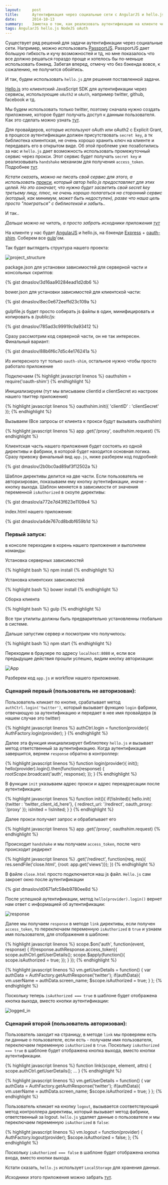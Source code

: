 ```yaml
---
layout:     post
title:      Аутентификация через социальные сети с AngularJS и hello.js
date:       2014-10-13
summary:    Заметка о том, как реализовать аутентификацию на клиенте через социальные сети при помощи AngularJS и hello.js.
tags: AngularJS hello.js NodeJS oAuth
---
```


Существует ряд решений для задачи аутентификации через социальные сети. Например, можно использовать [PassportJS](http://passportjs.org/). PassportJS дает большую гибкость и кучу возможностей и тд, но мне показалось что все должно решаться гораздо проще и хотелось бы по-меньше использовать бэкенд. Забегая вперед, отмечу что без бэкенда вовсе, к сожалению, не получится обойтись.

И так, будем использовать ```hello.js``` для решения поставленной задачи.

[Hello.js](http://adodson.com/hello.js/) это клиентский JavaScript SDK для аутентификации через сервисы, использующие ```oAuth2``` и ```oAuth```, например twitter, github, facebook и тд.

Мы будем использовать только twitter, поэтому сначала нужно создать приложение, которое будет получать доступ к данным пользователя. Как это сделать можно узнать [тут](http://iag.me/socialmedia/how-to-create-a-twitter-app-in-8-easy-steps/).

Для провайдеров, которые используют oAuth или oAuth2 с Explicit Grant, в процессе аутентификации должен присутствовать ```secret key```, а тк библиотека клиентская, не очень хорошо хранить ключ на клиенте и передавать его в открытом виде. Об этой проблеме уже позаботились за нас и ```hello.js``` дает возможность использовать промежуточный сервис через прокси. Этот сервис будет получать ```secret key``` и реализовывать ```handshake``` механизм для получения ```access_token```. Подробнее [тут](http://adodson.com/hello.js/#oauth-proxy).

_Кстати сказать, можно не писать свой сервис для этого, а использовать [прокси](https://auth-server.herokuapp.com/), который автор hello.js предоставляет для этих целей. Но это означает, что нужно будет засветить свой secret key третьему лицу, плюс, не очень хорошо полагаться на сторонний сервис (который, как минимум, может быть недоступен), разве что наша цель просто "поиграться" с библиотекой и забыть.._


И так..

_Дальше можно не читать, а просто забрать исходники приложения [тут](https://github.com/dmaslov/auth-example)_

На клиенте у нас будет [AngularJS](https://angularjs.org/) и hello.js, на бэкенде [Express](http://expressjs.com/) + [oauth-shim](https://github.com/MrSwitch/node-oauth-shim). Соберем все [gulp](http://gulpjs.com/)'ом.


Так будет выглядеть структура нашего проекта:

![project_structure](http://i.imgur.com/LrY1Vvn.png)


package.json для установки зависимостей для серверной части и консольных скриптов:

{% gist dmaslov/3d16aa90284ead1d2db6 %}


bower.json для установки зависимостей для клиентской части:

{% gist dmaslov/8ec0e672eeffd23c109a %}


gulpfile.js будет просто собирать js файлы в один, минифицировать и копировать в /public/js:

{% gist dmaslov/785ad3c99919c9a93412 %}


Сразу рассмотрим код серверной части, он не так интересен. Финальный вариант:

{% gist dmaslov/88b6f6c7d5c4e176241a %}


Из интересного тут только ```oauth-shim```, остальное нужно чтобы просто работало приложение

Подключаем
{% highlight javascript linenos %}
oauthshim = require('oauth-shim')
{% endhighlight %}

Инициализируем (тут мы вписываем clientId и clientSecret из настроек нашего твиттер приложения)

{% highlight javascript linenos %}
oauthshim.init({
  'clientID' : 'clientSecret'
});
{% endhighlight %}


Вызываем (Все запросы от клиента к прокси будут вызывать oauthshim)

{% highlight javascript linenos %}
app
.get('/proxy', oauthshim.request)
{% endhighlight %}


Клиентская часть нашего приложения будет состоять из одной директивы и фабрики, в которой будет находится основная логика. Сразу привожу финальный вид ```app.js```, ниже разберем код подробней:

{% gist dmaslov/2b0bc0ad89af3f12502a %}



Шаблон директивы делится на две части. Если пользователь не авторизирован, показываем ему кнопку аутентификации, иначе - кнопку выхода. Шаблон меняется в зависимости от значения переменной ```isAuthorized``` в скоупе директивы:

{% gist dmaslov/a772e7d43f623e1109e4 %}



index.html нашего приложения:

{% gist dmaslov/a4de767cd8bdbf659b1d %}



### Первый запуск:

в консоле переходим в корень нашего приложения и выполняем команды:


Установка серверных зависимостей

{% highlight bash %}
npm install
{% endhighlight %}


Установка клиентских зависимостей

{% highlight bash %}
bower install
{% endhighlight %}


Сборка клиента

{% highlight bash %}
gulp
{% endhighlight %}


Все три утилиты должны быть предварительно установленны глобально в системе.

Дальше запустим сервер и посмотрим что получилось:

{% highlight bash %}
npm start
{% endhighlight %}


Переходим в браузере по адресу ```localhost:8080``` и, если все предыдущие действия прошли успешно, видим кнопку авторизации:

![App](http://i.imgur.com/BauGdm0.png)



Разберем код ```app.js``` и workflow нашего приложение.


### Сценарий первый (пользователь не авторизован):

Пользователь кликает по кнопке, срабатывает метод ```authCtrl.login('twitter')```, который вызывает функцию ```login``` фабрики, отвечающую за аутентификацию и передает в нее имя провайдера (в нашем случае это twitter)

{% highlight javascript linenos %}
authCtrl.login = function(provider){
  AuthFactory.login(provider);
}
{% endhighlight %}


Далее эта функция инициализирует библиотеку ```hello.js``` и вызывает метод ответственный за аутентификацию. Когда аутентификация завершится, вернем ```response``` обратно в контроллер:

{% highlight javascript linenos %}
function login(provider){
  init();
  hello(provider).login().then(function(response) {
    $rootScope.$broadcast('auth', response);
  });
}
{% endhighlight %}


В функции ```init``` указываем адрес прокси и адрес переадресации после аутентификации:

{% highlight javascript linenos %}
function init(){
  if(!isInited){
    hello.init(
    {twitter : 'twitter_client_id_here'},
    {
      redirect_uri: '/redirect',
      oauth_proxy: '/proxy'
    });
    isInited = !isInited;
  }
}
{% endhighlight %}


Далее прокси получает запрос и обрабатывает его

{% highlight javascript linenos %}
app
.get('/proxy', oauthshim.request)
{% endhighlight %}


Происходит ```handshake``` и мы получаем ```access_token```, после чего происходит редирект

{% highlight javascript linenos %}
.get('/redirect', function(req, res){
  res.sendFile('close.html', {root: app.get('views')});
})
{% endhighlight %}


В файле ```close.html``` просто подключается наш js файл. ```Hello.js``` сам закроет окно после аутентификации

{% gist dmaslov/d0671afc58eb9780ee8d %}


После успешной аутентификации, метод ```hello(provider).login()``` вернет нам ответ с информацией об аутентификации:

![response](http://i.imgur.com/akwNoqE.png)


Далее мы получаем ```response``` в методе ```link``` директивы, если получен ```access_token```, то переключаем переменную ```isAuthorized``` в ```true``` и узнаем имя пользователя, для отображения в шаблоне:

{% highlight javascript linenos %}
scope.$on('auth', function(event, response) {
  if(response.authResponse.access_token){
    scope.authCtrl.getUserDetails();
    scope.$apply(function(){
      scope.isAuthorized = true;
    });
  }
});
{% endhighlight %}

{% highlight javascript linenos %}
vm.getUserDetails = function() {
  var authData = AuthFactory.getAuthResponse('twitter');
  if(authData){
    vm.userName = authData.screen_name;
    $scope.isAuthorized = true;
  }
};
{% endhighlight %}


Поскольку теперь ```isAuthorized === true``` в шаблоне будет отображена кнопка выхода, вместо кнопки аутентификации:

![logged_in](http://i.imgur.com/tEiXeTQ.png)


### Сценарий второй (пользователь авторизован):

Пользователь заходит на страницу, в методе ```link``` мы проверяем есть ли данные о пользователе, если есть - получаем имя пользователя, переключаем переменную ```isAuthorized``` в ```true```. Поскольку ```isAuthorized === true``` в шаблоне будет отображена кнопка выхода, вместо кнопки аутентификации.

{% highlight javascript linenos %}
function link(scope, element, attrs) {
  scope.authCtrl.getUserDetails();
  ...
}
{% endhighlight %}

{% highlight javascript linenos %}
vm.getUserDetails = function() {
  var authData = AuthFactory.getAuthResponse('twitter');
  if(authData){
    vm.userName = authData.screen_name;
    $scope.isAuthorized = true;
  }
};
{% endhighlight %}


Пользователь кликает на кнопку ```logout```, вызывается соответствующий метод контроллера директивы, который вызывает метод фабрики, ответственный за logout. ```hello.js``` удаляет данные о пользователе и мы переключаем переменную ```isAuthorized``` в ```false```:

{% highlight javascript linenos %}
vm.logout = function(provider) {
  AuthFactory.logout(provider);
  $scope.isAuthorized = false;
};
{% endhighlight %}


Поскольку ```isAuthorized === false``` в шаблоне будет отображена кнопка входа, вместо кнопки выхода.



Кстати сказать, ```hello.js``` использует ```LocalStorage``` для хранения данных.


Исходники этого приложения можно забрать [тут](https://github.com/dmaslov/auth-example).
